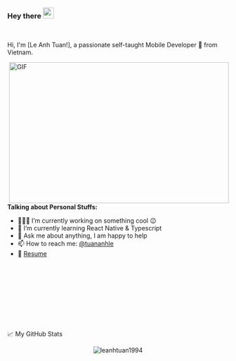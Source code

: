 ### Hey there <img src="https://media.giphy.com/media/hvRJCLFzcasrR4ia7z/giphy.gif" width="25px">
<br />

Hi, I'm [Le Anh Tuan!], a passionate self-taught Mobile Developer 🚀 from Vietnam.

<img align="right" alt="GIF" src="https://github.com/abhisheknaiidu/abhisheknaiidu/blob/master/code.gif?raw=true" width="500" height="320" />


**Talking about Personal Stuffs:**

- 👨🏽‍💻 I’m currently working on something cool :wink:  
- 🌱 I’m currently learning React Native & Typescript  
- 💬 Ask me about anything, I am happy to help
- 📫 How to reach me: [@tuananhle](https://www.facebook.com/tuananhle23)
- 📝 [Resume](https://drive.google.com/file/d/1f54z8rs6FemmvzuUQTJQxCDwl0hO5E8a/view?usp=sharing)

<br />
<br />
<br />
<br />
<br />
<br />
<br />
<br />

📈 My GitHub Stats

<p align="center"> <img src="https://github-readme-stats.vercel.app/api?username=leanhtuan1994&show_icons=true&theme=gotham" alt="leanhtuan1994" />